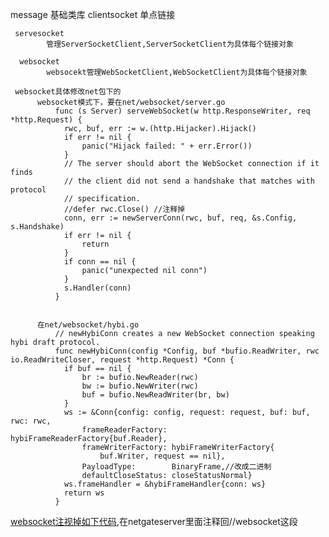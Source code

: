 message 基础类库
     clientsocket
            单点链接
     
     servesocket
            管理ServerSocketClient,ServerSocketClient为具体每个链接对象
            
      websocket
            websocekt管理WebSocketClient,WebSocketClient为具体每个链接对象

     websocket具体修改net包下的
          websocket模式下，要在net/websocket/server.go 
              func (s Server) serveWebSocket(w http.ResponseWriter, req *http.Request) {
              	rwc, buf, err := w.(http.Hijacker).Hijack()
              	if err != nil {
              		panic("Hijack failed: " + err.Error())
              	}
              	// The server should abort the WebSocket connection if it finds
              	// the client did not send a handshake that matches with protocol
              	// specification.
              	//defer rwc.Close() //注释掉  
              	conn, err := newServerConn(rwc, buf, req, &s.Config, s.Handshake)
              	if err != nil {
              		return
              	}
              	if conn == nil {
              		panic("unexpected nil conn")
              	}
              	s.Handler(conn)
              } 
              
              
          在net/websocket/hybi.go 
              // newHybiConn creates a new WebSocket connection speaking hybi draft protocol.
              func newHybiConn(config *Config, buf *bufio.ReadWriter, rwc io.ReadWriteCloser, request *http.Request) *Conn {
                if buf == nil {
                    br := bufio.NewReader(rwc)
                    bw := bufio.NewWriter(rwc)
                    buf = bufio.NewReadWriter(br, bw)
                }
                ws := &Conn{config: config, request: request, buf: buf, rwc: rwc,
                    frameReaderFactory: hybiFrameReaderFactory{buf.Reader},
                    frameWriterFactory: hybiFrameWriterFactory{
                        buf.Writer, request == nil},
                    PayloadType:        BinaryFrame,//改成二进制
                    defaultCloseStatus: closeStatusNormal}
                ws.frameHandler = &hybiFrameHandler{conn: ws}
                return ws
              }
              
[websocket注视掉如下代码](https://studygolang.com/articles/14842),在netgateserver里面注释回//websocket这段
